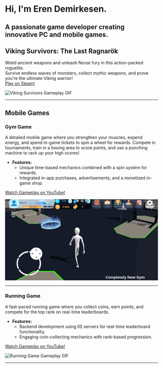 # Hi, I'm Eren Demirkesen.  
## A passionate game developer creating innovative PC and mobile games.

## Viking Survivors: The Last Ragnarök  
Wield ancient weapons and unleash Norse fury in this action-packed roguelite.  
Survive endless waves of monsters, collect mythic weapons, and prove you're the ultimate Viking warrior!  
[Play on Steam!](https://store.steampowered.com/app/3137800/Viking_Survivors_The_Last_Ragnark/)

<img src="assets/Viking-gif.gif" alt="Viking Survivors Gameplay GIF"/>

---

## Mobile Games  

### Gym Game  
A detailed mobile game where you strengthen your muscles, expend energy, and spend in-game tickets to spin a wheel for rewards. Compete in tournaments, train in a boxing area to score points, and use a punching machine to rack up your high scores!  
- **Features:**  
  - Unique time-based mechanics combined with a spin system for rewards.  
  - Integrated in-app purchases, advertisements, and a monetized in-game shop.  

[Watch Gameplay on YouTube!](https://www.youtube.com/@RuxGames-ml8qe/videos)  

<img src="assets/Gym-Game.gif" alt="Gym Game Gameplay GIF"/>

---

### Running Game  
A fast-paced running game where you collect coins, earn points, and compete for the top rank on real-time leaderboards.  
- **Features:**  
  - Backend development using IIS servers for real-time leaderboard functionality.  
  - Engaging coin-collecting mechanics with rank-based progression.  

[Watch Gameplay on YouTube!](https://www.youtube.com/shorts/FMmh1yu66yE)  

<img src="assets/RunningGame.gif" alt="Running Game Gameplay GIF"/>

---

